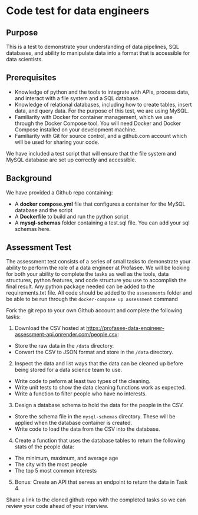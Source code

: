 # Code test for data engineers

## Purpose

This is a test to demonstrate your understanding of data pipelines, SQL databases, and ability to manipulate data into a format that is accessible for data scientists.

## Prerequisites

- Knowledge of python and the tools to integrate with APIs, process data, and interact with a file system and a SQL database.
- Knowledge of relational databases, including how to create tables, insert data, and query data. For the purpose of this test, we are using MySQL.
- Familiarity with Docker for container management, which we use through the Docker Compose tool. You will need Docker and Docker Compose installed on your development machine.
- Familiarity with Git for source control, and a github.com account which will be used for sharing your code.

We have included a test script that will ensure that the file system and MySQL database are set up correctly and accessible.

## Background

We have provided a Github repo containing:

- A **docker compose.yml** file that configures a container for the MySQL database and the script
- A **Dockerfile** to build and run the python script
- A **mysql-schemas** folder containing a test.sql file. You can add your sql schemas here.

## Assessment Test

The assessment test consists of a series of small tasks to demonstrate your ability to perform the role of a data engineer at Profasee. We will be looking for both your ability to complete the tasks as well as the tools, data structures, python features, and code structure you use to accomplish the final result. Any python package needed can be added to the requirements.txt file. All code should be added to the `assessments` folder and be able to be run through the `docker-compose up assessment` command

Fork the git repo to your own Github account and complete the following tasks:

1. Download the CSV hosted at https://profasee-data-engineer-assessment-api.onrender.com/people.csv:
* Store the raw data in the `/data` directory.
* Convert the CSV to JSON format and store in the `/data` directory.
2. Inspect the data and list ways that the data can be cleaned up before being stored for a data science team to use.
* Write code to peform at least two types of the cleaning.
* Write unit tests to show the data cleaning functions work as expected.
* Write a function to filter people who have no interests.
3. Design a database schema to hold the data for the people in the CSV.
* Store the schema file in the `mysql-schemas` directory. These will be applied when the database container is created.
* Write code to load the data from the CSV into the database.
4. Create a function that uses the database tables to return the following stats of the people data:
* The minimum, maximum, and average age
* The city with the most people
* The top 5 most common interests
5. Bonus: Create an API that serves an endpoint to return the data in Task 4.


Share a link to the cloned github repo with the completed tasks so we can review your code ahead of your interview.